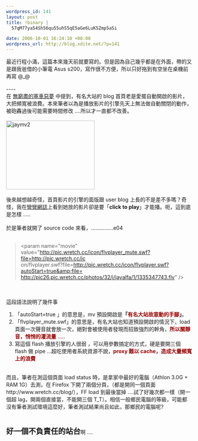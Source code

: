 ```yaml
--- 
wordpress_id: 141
layout: post
title: !binary |
  57qM77ya54Sh56qu55uh55qE5aGe6LuK5Zmp5aSi

date: 2006-10-01 16:24:10 +08:00
wordpress_url: http://blog.xdite.net/?p=141
---
```

最近行程小滿，這篇本來幾天前就要寫的。但是因為自己幾乎都是在外面，帶的又是跟我爸借的小筆電 Asus s200，寫作很不方便，所以只好拖到有空坐在桌機前再寫 @_@<br /><br />----<br />在 <a href="../../../../../?p=126">無窮盡的塞車惡夢</a> 中提到，有名大站的 blog 首頁老是愛擺自動開啟的影片，大把頻寬被浪費。本來筆者以為是播放影片的引擎先天上無法做自動關閉的動作，被砲轟過後可能需要時間修改 ....所以才一直都不改善。<br /><br /><a href="http://www.flickr.com/photos/14765209@N00/257089636/" title="Photo Sharing"><img width="240" height="187" src="http://static.flickr.com/88/257089636_a654fe23cc_m.jpg" alt="jaymv2" /></a><br /><br />後來越想越奇怪，首頁影片的引擎的面版跟 user blog 上長的不是差不多嗎？奇怪，我在<a href="http://www.wretch.cc/blog/cwwany">彎彎網誌</a>上看到她放的影片卻是要「<strong>click to play</strong>」才能播。呃，這到底是怎樣 .....<br /><br />於是筆者就開了 source code 來看，...............e04<br /><br /> <blockquote>&lt;param name=&quot;movie&quot; value=&quot;http://pic.wretch.cc/icon/flvplayer_mute.swf?file=http://pic.wretch.cc/ic<br /> on/flvplayer.swf?file=http://pic.wretch.cc/icon/flvplayer.swf?autoStart=true&amp;file=<br />http://pic26.pic.wretch.cc/photos/32/j/jayalfa/1/1335347743.flv&quot; /&gt;<br /> </blockquote> <br /><br />這段語法說明了幾件事<br />
<ol>
    <li>「autoStart=true 」的意思是，mv 預設開啟是<strong>「<font color="#990000">有名大站故意動的手腳</font>」</strong>。</li>
    <li>「flvplayer_mute.swf」的意思是，有名大站也知道預設開啟的情況下，load 頁面一次聲音就會放一次，絕對會被使用者發現而招致強烈的幹角，<font color="#990000"><strong>所以關靜音，悄悄的灌流量</strong></font> .....</li>
    <li>寫這個 flash 播放引擎的人很弱 ，可以用參數搞定的方式，硬是要開三個 flash 做 pipe ...超吃使用者系統資源不說，<strong><font color="#990000">proxy 難以 cache，造成大量頻寬上的浪費</font></strong><br />   </li>
</ol>
<br /> 而且，筆者在測這個頁面 load status 時，是拿家中最好的電腦（Athlon 3.0G + RAM 1G）去測，在 Firefox 下開了兩個分頁，（都是開同一個頁面 http://www.wretch.cc/blog/），FF load 到最後當掉 ....試了好幾次都一樣（開一個超 lag，開兩個直接當，不能開三個 T_T）。相信一般鄉民電腦的等級，可能都沒有筆者測試環境這麼好，筆者測試結果尚且如此，那鄉民的電腦呢?<br /> <br /> <big><big><strong><br /> 好一個不負責任的站台</strong></big></big>啊 ....
